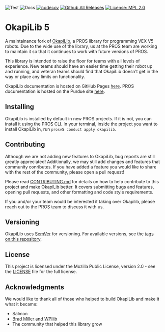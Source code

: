 ![Test](https://github.com/OkapiLib/OkapiLib/workflows/Test/badge.svg)
![Docs](https://github.com/OkapiLib/OkapiLib/workflows/Docs/badge.svg)
[![codecov](https://codecov.io/gh/OkapiLib/OkapiLib/branch/develop/graph/badge.svg)](https://codecov.io/gh/OkapiLib/OkapiLib)
[![Github All Releases](https://img.shields.io/github/downloads/OkapiLib/OkapiLib/total.svg)](https://github.com/OkapiLib/OkapiLib/releases)
[![License: MPL 2.0](https://img.shields.io/badge/License-MPL%202.0-brightgreen.svg)](https://opensource.org/licenses/MPL-2.0)

# OkapiLib 5

A maintainance fork of [OkapiLib](https://github.com/OkapiLib/OkapiLib), a PROS library for programming VEX V5 robots. 
Due to the wide use of the library, us at the PROS team are working to maintain it so that it continues to
work with future versions of PROS.

This library is intended to raise the floor for teams
with all levels of experience. New teams should have an easier time getting their robot up and
running, and veteran teams should find that OkapiLib doesn't get in the way or place any limits on
functionality.

OkapiLib documentation is hosted on GitHub Pages
[here](https://okapilib.github.io/OkapiLib/index.html).
PROS documentation is hosted on the Purdue site
[here](https://pros.cs.purdue.edu/v5).

## Installing

OkapiLib is installed by default in new PROS projects. If it is not, you can install it using the PROS
CLI. In your terminal, inside the project you want to install OkapiLib in, run `prosv5 conduct apply
okapilib`.

## Contributing

Although we are not adding new features to OkapiLib, bug reports are still greatly appreciated!
Additionally, we may still add changes and features that community conributes. If you
have added a feature you would like to share with the rest of the community, please open a pull
request!

Please read [CONTRIBUTING.md](CONTRIBUTING.md) for details on how to help contribute to this project
and make OkapiLib better. It covers submitting bugs and features, opening pull requests, and other
formatting and code style requirements.

If you and/or your team would be interested it taking over Okapilib, please reach out to the PROS
team to discuss it with us.

## Versioning

OkapiLib uses [SemVer](semver.org) for versioning. For available versions, see the [tags on this
repository](https://github.com/OkapiLib/OkapiLib/tags).

## License

This project is licensed under the Mozilla Public License, version 2.0 - see the [LICENSE](LICENSE)
file for the full license.

## Acknowledgments

We would like to thank all of those who helped to build OkapiLib and make it what it became:
 - Salmon 
 - [Brad Miller and WPIlib](https://github.com/wpilibsuite/allwpilib)
 - The community that helped this library grow
